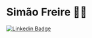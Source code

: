<!--
### Hi there 👋
**simaofreire/simaofreire** is a ✨ _special_ ✨ repository because its `README.md` (this file) appears on your GitHub profile.

Here are some ideas to get you started:

- 🔭 I’m currently working on ...
- 🌱 I’m currently learning ...
- 👯 I’m looking to collaborate on ...
- 🤔 I’m looking for help with ...
- 💬 Ask me about ...
- 📫 How to reach me: ...
- 😄 Pronouns: ...
- ⚡ Fun fact: ...
-->

# Simão Freire :man_technologist:

[![Linkedin Badge](https://img.shields.io/badge/-LinkedIn-blue?style=flat-square&logo=Linkedin&logoColor=white&link=https://www.linkedin.com/in/simaofreire/)](https://www.linkedin.com/in/simaofreire/)
<!--
### Hellooo!!👋🏽 Welcome to my profile

My name is Simão and...:
- 🤓 I really like to learn
- 📚 Currently working as a front-end developer
- 📊 Currently studying ReactJS, TypeScript and Context-api
- 🎸 Also a big fan of playing guitar/bass/accordion
-->
